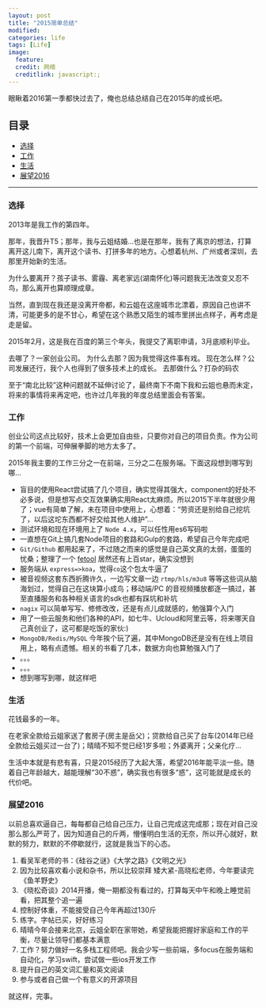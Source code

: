 ```yaml
---
layout: post
title: "2015简单总结"
modified:
categories: life
tags: [Life]
image:
  feature:
  credit: 网络
  creditlink: javascript:;
---
```


眼瞅着2016第一季都快过去了，俺也总结总结自己在2015年的成长吧。

## 目录
- [选择](#sel)
- [工作](#work)
- [生活](#file)
- [展望2016](#sun)

---

<h3 id="sel">选择</h3>

  2013年是我工作的第四年。

  那年，我晋升T5；那年，我与云姐结婚...也是在那年，我有了离京的想法，打算离开这儿南下，离开这个读书、打拼多年的地方。心想着杭州、广州或者深圳，去那里开始新的生活。

  为什么要离开？孩子读书、雾霾、离老家远(湖南怀化)等问题我无法改变又忍不鸟，那么离开也算顺理成章。

  当然，直到现在我还是没离开帝都，和云姐在这座城市北漂着，原因自己也讲不清，可能更多的是不甘心，希望在这个熟悉又陌生的城市里拼出点样子，再考虑是走是留。

  2015年2月，这是我在百度的第三个年头，我提交了离职申请，3月底顺利毕业。

  去哪了？一家创业公司。 为什么去那？因为我觉得这件事有戏。 现在怎么样？公司发展还行，我个人也得到了很多技术上的成长。 去那做什么？打杂的码农

  至于“南北比较”这种问题就不延伸讨论了，最终南下不南下我和云姐也悬而未定，将来的事情将来再定吧，也许过几年我的年度总结里面会有答案。

<h3 id="work">工作</h3>

  创业公司这点比较好，技术上会更加自由些，只要你对自己的项目负责。作为公司的第一个前端，可伸展拳脚的地方太多了。

  2015年我主要的工作三分之一在前端，三分之二在服务端。下面这段想到哪写到哪...

  - 盲目的使用React尝试搞了几个项目，确实觉得其强大，component的好处不必多说，但是想写点交互效果确实用React太麻烦。所以2015下半年就很少用了；vue有简单了解，未在项目中使用上，心想着：“劳资还是别给自己挖坑了，以后这坨东西都不好交给其他人维护”...
  - 测试环境和现在环境用上了 ```Node 4.x```，可以任性用es6写码啦
  - 一直想在Git上搞几套Node项目的套路和Gulp的套路，希望自己今年完成吧
  - ```Git/Github``` 都用起来了，不过随之而来的感觉是自己英文真的太弱，蛋蛋的忧桑；整理了一个 [fetool](https://github.com/nieweidong/fetool) 居然还有上百star，确实没想到
  - 服务端从 ```express=>koa```，觉得```co```这个包太牛逼了
  - 被音视频这套东西折腾许久，一边写文章一边 ```rtmp/hls/m3u8``` 等等这些词从脑海划过，觉得自己在这块算小成鸟；移动端/PC 的音视频播放都逐一搞过，甚至直播服务和各种相关语言的sdk也都有踩坑和补坑
  - ```nagix``` 可以简单写写、修修改改，还是有点儿成就感的，勉强算个入门
  - 用了一些云服务和他们各种的API，如七牛、Ucloud和阿里云等，将来哪天自己真创业了，这可都是吃饭的家伙:)
  - ```MongoDB/Redis/MySQL``` 今年挨个玩了遍，其中MongoDB还是没有在线上项目用上，略有点遗憾。相关的书看了几本，数据方向也算勉强入门了
  - 。。。
  - 。。。
  - 想到哪写到哪，就这样吧

<h3 id="file">生活</h3>

  花钱最多的一年。

  在老家全款给云姐家送了套房子(房主是岳父)；贷款给自己买了台车(2014年已经全款给云姐买过一台了)；晴晴不知不觉已经1岁多啦；外婆离开；父亲化疗...

  生活中本就是有悲有喜，只是2015经历了大起大落，希望2016年能平淡一些。随着自己年龄越大，越能理解“30不惑”，确实我也有很多“惑”，这可能就是成长的代价吧。

<h3 id="sun">展望2016</h3>

  以前总喜欢逼自己，每每都自己给自己压力，让自己完成这完成那；现在对自己没那么那么严苛了，因为知道自己的斤两，懵懂明白生活的无奈，所以开心就好，默默的努力，默默的不停歇就行，这就是我当下的心态。

  1. 看吴军老师的书：《硅谷之谜》《大学之路》《文明之光》
  2. 因为比较喜欢看小说和杂书，所以比较崇拜 矮大紧-高晓松老师，今年要读完《鱼羊野史》
  3. 《晓松奇谈》2014开播，俺一期都没有看过的，打算每天中午和晚上睡觉前看，把其整个追一遍
  4. 控制好体重，不能接受自己今年再超过130斤
  5. 练字。字帖已买，好好练习
  6. 晴晴今年会接来北京，云姐全职在家带她，希望我能把握好家庭和工作的平衡，尽量让领导们都基本满意
  7. 工作？努力做好一名多栈工程师吧。我会少写一些前端，多focus在服务端和自动化，学习swift，尝试做一些ios开发工作
  8. 提升自己的英文词汇量和英文阅读
  9. 参与或者自己做一个有意义的开源项目

  就这样，完事。

